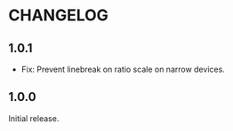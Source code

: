 # CHANGELOG

## 1.0.1

- Fix: Prevent linebreak on ratio scale on narrow devices.

## 1.0.0

Initial release.
